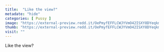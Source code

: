 ```yaml
---
title:  "Like the view?"
metadate: "hide"
categories: [ Pussy ]
image: "https://external-preview.redd.it/OePmyfEFFLCWJYVmO42ISXY8DYeqkmy1Z26s4zDV-Mw.jpg?auto=webp&s=b60ae5f1be2f437b52ab919dc08629f56eacb81b"
thumb: "https://external-preview.redd.it/OePmyfEFFLCWJYVmO42ISXY8DYeqkmy1Z26s4zDV-Mw.jpg?width=1080&crop=smart&auto=webp&s=a4b41a551ad760b305109784aee091d6e77a3789"
visit: ""
---
```

Like the view?
